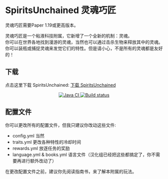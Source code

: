 # SpiritsUnchained 灵魂巧匠

灵魂巧匠需要Paper 1.19或更高版本。

灵魂巧匠是一个粘液科技附属，它新增了一个全新的机制：灵魂。  
你可以在世界各地找到漫游的灵魂，当然也可以通过击杀生物来释放其中的灵魂。  
你可以装瓶或捕捉灵魂来发觉它们的特性。但是请小心，不是所有的灵魂都是友好的！
## 下载

点击这里下载 SpiritsUnchained: [下载 SpiritsUnchained](https://builds.guizhanss.net/SlimefunGuguProject/SpiritsUnchained/master)

<p align="center">
  <a href="https://github.com/SlimefunGuguProject/SpiritsUnchained/actions/workflows/maven.yml">
    <img src="https://github.com/SlimefunGuguProject/SpiritsUnchained/actions/workflows/maven.yml/badge.svg" alt="Java CI"/>
  </a>

  <a href="https://builds.guizhanss.net/SlimefunGuguProject/SpiritsUnchained/master">
    <img src="https://builds.guizhanss.net/f/SlimefunGuguProject/SpiritsUnchained/master/badge.svg" alt="Build status"/>
  </a>
</p>

## 配置文件

你可以更改所有的配置文件，但我只建议你改动这些文件:

- config.yml 当然
- traits.yml 更改各种特性的冷却时间
- rewards.yml 放逐任务的奖励
- language.yml & books.yml 语言文件（汉化组已经把这些都搞定了，你不需要再进行额外改动了）

在更改配置文件之前，建议你先阅读指南书，来了解本附属的玩法。

